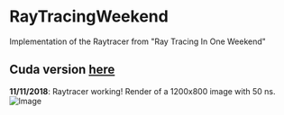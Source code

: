 # RayTracingWeekend
Implementation of the Raytracer from "Ray Tracing In One Weekend"

## Cuda version [here](https://github.com/davafons/rtrt)

__11/11/2018__: Raytracer working! Render of a 1200x800 image with 50 ns.
![Image](https://i.imgur.com/VgHeUCU.jpg)

